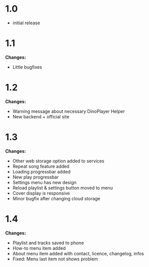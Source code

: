 # 1.0

* initial release

# 1.1

<strong>Changes:</strong>
<ul>
<li>Little bugfixes</li>
</ul>

# 1.2

<strong>Changes:</strong>
<ul>
<li>Warning message about necessary DinoPlayer Helper</li>
<li>New backend + official site</li>
</ul>

# 1.3

<strong>Changes:</strong>
<ul>
<li>Other web storage option added to services</li>
<li>Repeat song feature added</li>
<li>Loading progressbar added</li>
<li>New play progressbar</li>
<li>Settings menu has new design</li>
<li>Reload playlist & settings button moved to menu</li>
<li>Cover display is responsive</li>
<li>Minor bugfix after changing cloud storage</li>
</ul>

# 1.4

<strong>Changes:</strong>
<ul>
<li>Playlist and tracks saved to phone</li>
<li>How-to menu item added</li>
<li>About menu item added with contact, licence, changelog, infos</li>
<li>Fixed: Menu last item not shows problem</li>
</ul>
